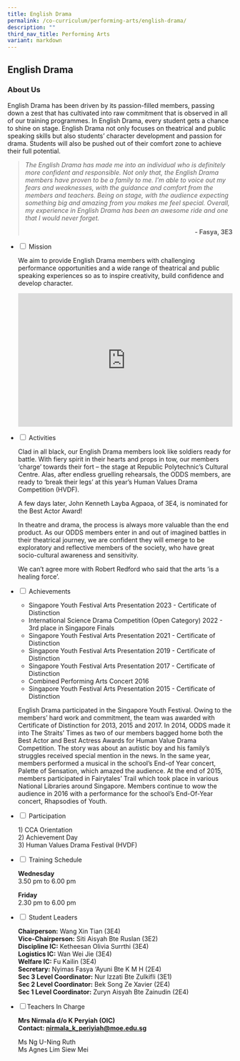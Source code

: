 ```yaml
---
title: English Drama
permalink: /co-curriculum/performing-arts/english-drama/
description: ""
third_nav_title: Performing Arts
variant: markdown
---
```

## English Drama
### About Us
English Drama has been driven by its passion-filled members, passing down a zest that has cultivated into raw commitment that is observed in all of our training programmes. In English Drama, every student gets a chance to shine on stage. English Drama not only focuses on theatrical and public speaking skills but also students’ character development and passion for drama. Students will also be pushed out of their comfort zone to achieve their full potential.

<blockquote>
<p><em>The English Drama has made me into an individual who is definitely more confident and responsible. Not only that, the English Drama members have proven to be a family to me. I’m able to voice out my fears and weaknesses, with the guidance and comfort from the members and teachers. Being on stage, with the audience expecting something big and amazing from you makes me feel special. Overall, my experience in English Drama has been an awesome ride and one that I would never forget.</em></p>
	<p style="text-align: right;"><strong>- Fasya, 3E3</strong></p>
</blockquote>

<ul class="jekyllcodex_accordion">
<li><input type="checkbox" id="accordion1"> <label for="accordion1">Mission</label>
<div>
<p>We aim to provide English Drama members with challenging performance opportunities and a wide range of theatrical and public speaking experiences so as to inspire creativity, build confidence and develop character.</p>
<p></p><center><iframe allowfullscreen="true" height="299" width="480" frameborder="0" src="https://docs.google.com/presentation/d/e/2PACX-1vSgDDIXFsERfr1D27XRGlqm9-_yCEhUrb0TiPZqwLsPalWcgwCKC2e_7S9XNzE7rR7cjocVJjL6YWV0/embed?start=false&amp;loop=false&amp;delayms=5000"></iframe></center><p></p>
</div>
</li>
<li><input type="checkbox" id="accordion2"> <label for="accordion2">Activities</label>
<div>
<p>Clad in all black, our English Drama members look like soldiers ready for battle. With fiery spirit in their hearts and props in tow, our members ‘charge’ towards their fort – the stage at Republic Polytechnic’s Cultural Centre. Alas, after endless gruelling rehearsals, the ODDS members, are ready to ‘break their legs’ at this year’s Human Values Drama Competition (HVDF).&nbsp;</p>
<p>A few days later, John Kenneth Layba Agpaoa, of 3E4, is nominated for the Best Actor Award!</p>
<p>In theatre and drama, the process is always more valuable than the end product. As our ODDS members enter in and out of imagined battles in their theatrical journey, we are confident they will emerge to be exploratory and reflective members of the society, who have great socio-cultural awareness and sensitivity.&nbsp;</p>
<p>We can’t agree more with Robert Redford who said that the arts ‘is a healing force’.</p>
</div>
</li>
<li><input type="checkbox" id="accordion3"> <label for="accordion3">Achievements</label>
<div>
<ul>
<li>Singapore Youth Festival Arts Presentation 2023 - Certificate of Distinction</li>
<li>International Science Drama Competition (Open Category) 2022 - 3rd place in Singapore Finals</li>
<li>Singapore Youth Festival Arts Presentation 2021 - Certificate of Distinction</li>
<li>Singapore Youth Festival Arts Presentation 2019 - Certificate of Distinction</li>
<li>Singapore Youth Festival Arts Presentation 2017 - Certificate of Distinction</li>
<li>Combined Performing Arts Concert 2016</li>
<li>Singapore Youth Festival Arts Presentation 2015 - Certificate of Distinction</li>
</ul>
<p>English Drama participated in the Singapore Youth Festival. Owing to the members’ hard work and commitment, the team was awarded with Certificate of Distinction for 2013, 2015 and 2017. In 2014, ODDS made it into The Straits’ Times as two of our members bagged home both the Best Actor and Best Actress Awards for Human Value Drama Competition. The story was about an autistic boy and his family’s struggles received special mention in the news. In the same year, members performed a musical in the school’s End-of Year concert, Palette of Sensation, which amazed the audience. At the end of 2015, members participated in Fairytales’ Trail which took place in various National Libraries around Singapore. Members continue to wow the audience in 2016 with a performance for the school’s End-Of-Year concert, Rhapsodies of Youth.</p>
</div>
</li>
<li><input type="checkbox" id="accordion4"> <label for="accordion4">Participation</label>
<div>
<p>1) CCA Orientation<br>2) Achievement Day<br>3) Human Values Drama Festival (HVDF)</p>
</div>
</li>
<li><input type="checkbox" id="accordion5"> <label for="accordion5">Training Schedule</label>
<div>
<p><strong>Wednesday</strong><br>3.50 pm to 6.00 pm</p>
<p><strong>Friday</strong><br>2.30 pm to 6.00 pm</p>
</div>
</li>
<li><input type="checkbox" id="accordion6"> <label for="accordion6">Student Leaders</label>
<div>
<p><strong>Chairperson:</strong>&nbsp;Wang Xin Tian (3E4)<br><strong>Vice-Chairperson:</strong>&nbsp;Siti Aisyah Bte Ruslan (3E2)<br><strong>Discipline IC:</strong>&nbsp;Ketheesan Olivia Surrthi (3E4)<br><strong>Logistics IC:</strong>&nbsp;Wan Wei Jie (3E4)<br><strong>Welfare IC:</strong>&nbsp;Fu Kailin (3E4)<br><strong>Secretary:</strong> Nyimas Fasya ‘Ayuni Bte K M H (2E4)<br><strong>Sec 3 Level Coordinator:</strong>&nbsp;Nur Izzati Bte Zulkifli (3E1)<br><strong>Sec 2 Level Coordinator:</strong>&nbsp;Bek Song Ze Xavier (2E4)<br><strong>Sec 1 Level Coordinator:</strong>&nbsp;Zuryn Aisyah Bte Zainudin (2E4)</p>
</div>
</li>
<li><input type="checkbox" id="accordion7"><label for="accordion7">Teachers In Charge</label>
<div>
	<p></p>
<p><strong>Mrs Nirmala d/o K Peryiah (OIC)<br></strong><strong>Contact:&nbsp;<a target="" href="mailto:nirmala_k_periyiah@moe.edu.sg">nirmala_k_periyiah@moe.edu.sg</a></strong></p>
<p>Ms Ng U-Ning Ruth
<br>Ms Agnes Lim Siew Mei</p>
	</div>
</li></ul>